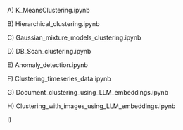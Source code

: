 A) K_MeansClustering.ipynb

B) Hierarchical_clustering.ipynb

C) Gaussian_mixture_models_clustering.ipynb

D) DB_Scan_clustering.ipynb

E) Anomaly_detection.ipynb

F) Clustering_timeseries_data.ipynb

G) Document_clustering_using_LLM_embeddings.ipynb

H) Clustering_with_images_using_LLM_embeddings.ipynb

I)

